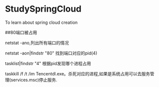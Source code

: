 # StudySpringCloud
To learn about spring cloud creation

##80端口被占用

netstat -ano,列出所有端口的情况

netstat -aon|findstr "80" 找到端口对应的pid(4)

tasklist|findstr "4"  根据pid发现哪个进程占用

taskkill /f /t /im Tencentdl.exe。杀死对应的进程,如果是系统占用可以去服务管理(services.msc)停止服务.